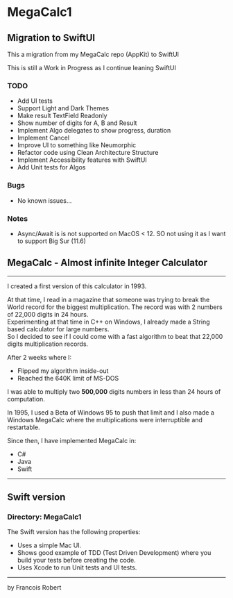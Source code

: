 # MegaCalc1

## Migration to SwiftUI
This a migration from my MegaCalc repo (AppKit) to SwiftUI

This is still a Work in Progress as I continue leaning SwiftUI

### TODO
- Add UI tests
- Support Light and Dark Themes
- Make result TextField Readonly
- Show number of digits for A, B and Result
- Implement Algo delegates to show progress, duration
- Implement Cancel
- Improve UI to something like Neumorphic
- Refactor code using Clean Architecture Structure
- Implement Accessibility features with SwiftUI
- Add Unit tests for Algos

### Bugs
- No known issues...

### Notes
- Async/Await is is not supported on MacOS < 12. SO not using it as I want to support Big Sur (11.6)


## MegaCalc - Almost infinite Integer Calculator
---
I created a first version of this calculator in 1993.  

At that time, I read in a magazine that someone was trying to break the World record for the biggest multiplication. The record was with 2 numbers of 22,000 digits in 24 hours.  
Experimenting at that time in C++ on Windows, I already made a String based calculator for large numbers.  
So I decided to see if I could come with a fast algorithm to beat that 22,000 digits multiplication records.

After 2 weeks where I:
- Flipped my algorithm inside-out
- Reached the 640K limit of MS-DOS

I was able to multiply two **500,000** digits numbers in less than 24 hours of computation.

In 1995, I used a Beta of Windows 95 to push that limit and I also made a Windows MegaCalc where the multiplications were interruptible and restartable.

Since then, I have implemented MegaCalc in:
- C#
- Java
- Swift

---
## Swift version
### Directory: MegaCalc1
The Swift version has the following properties:
- Uses a simple Mac UI.
- Shows good example of TDD (Test Driven Development) where you build your tests before creating the code.
- Uses Xcode to run Unit tests and UI tests.

---
by Francois Robert 

